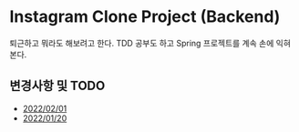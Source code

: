 # Instagram Clone Project (Backend)

퇴근하고 뭐라도 해보려고 한다. 
TDD 공부도 하고 Spring 프로젝트를 계속 손에 익혀본다.

## 변경사항 및 TODO
- [2022/02/01](https://dogfooter219.notion.site/2022-02-1-7ebcb5300811407da8f3bd8dc6c13490)
- [2022/01/20](https://dogfooter219.notion.site/2022-01-3-4-74f4f6d709d942e0a14e6dc5d587ae4a)
